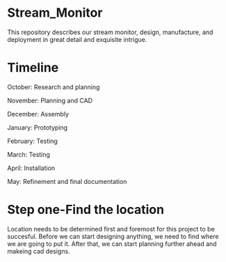 # Stream_Monitor
This repository describes our stream monitor, design, manufacture, and deployment in great detail and exquisite intrigue. 


# Timeline

October: Research and planning

November: Planning and CAD

December: Assembly

January: Prototyping 

February: Testing

March: Testing

April: Installation

May: Refinement and final documentation


# Step one-Find the location

Location needs to be determined first and foremost for this project to be succesful. Before we can start designing anything, we need to find where we are going to put it. After that, we can start planning further ahead and makeing cad designs.

